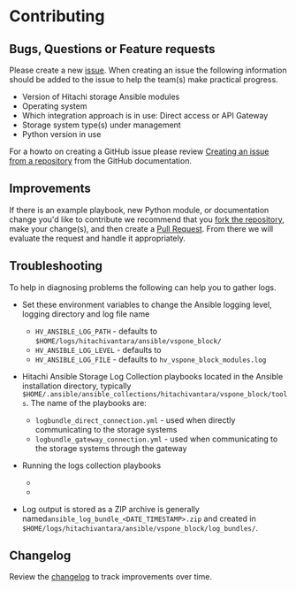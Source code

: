 # Contributing

## Bugs, Questions or Feature requests
Please create a new [issue](https://github.com/hitachi-vantara/vspone-block-ansible/issues). When creating an issue the following information should be added to the issue to help the team(s) make practical progress.

- Version of Hitachi storage Ansible modules 
- Operating system
- Which integration approach is in use: Direct access or API Gateway
- Storage system type(s) under management
- Python version in use

For a howto on creating a GitHub issue please review [Creating an issue from a repository](https://docs.github.com/en/issues/tracking-your-work-with-issues/using-issues/creating-an-issue#creating-an-issue-from-a-repository) from the GitHub documentation.

## Improvements

If there is an example playbook, new Python module, or documentation change you'd like to contribute we recommend that you [fork the repository](https://docs.github.com/en/pull-requests/collaborating-with-pull-requests/working-with-forks/fork-a-repo), make your change(s), and then create a [Pull Request](https://github.com/marketplace/actions/create-pull-request). From there we will evaluate the request and handle it appropriately.

## Troubleshooting
To help in diagnosing problems the following can help you to gather logs.

- Set these environment variables to change the Ansible logging level, logging directory and log file name
  - `HV_ANSIBLE_LOG_PATH` - defaults to `$HOME/logs/hitachivantara/ansible/vspone_block/`
  - `HV_ANSIBLE_LOG_LEVEL` - defaults to <NEED HELP HERE TO UNDERSTAND THE DEFAULT LOGGING BEHAVIOR>
  - `HV_ANSIBLE_LOG_FILE` - defaults to `hv_vspone_block_modules.log`

- Hitachi Ansible Storage Log Collection playbooks located in the Ansible installation directory, typically `$HOME/.ansible/ansible_collections/hitachivantara/vspone_block/tools`. The name of the playbooks are:
  - `logbundle_direct_connection.yml` - used when directly communicating to the storage systems
  - `logbundle_gateway_connection.yml` - used when communicating to the storage systems through the gateway
  
- Running the logs collection playbooks
  - <EXAMPLE OF DIRECT RUN>
  - <EXAMPLE OF GATEWAY RUN>

- Log output is stored as a ZIP archive is generally named`ansible_log_bundle_<DATE_TIMESTAMP>.zip` and created in `$HOME/logs/hitachivantara/ansible/vspone_block/log_bundles/`.
    

## Changelog
Review the [changelog](docs/Changelog.md) to track improvements over time.